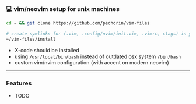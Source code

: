 ### 💻 vim/neovim setup for unix machines

```bash
cd ~ && git clone https://github.com/pechorin/vim-files

# create symlinks for (.vim, .config/nvim/init.vim, .vimrc, ctags) in your home directory
~/vim-files/install
```

- X-code should be installed
- using `/usr/local/bin/bash` instead of outdated osx system `/bin/bash`
- custom vim/nvim configuration (with accent on modern neovim)

---

### Features

- TODO
